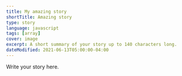 ```yaml
---
title: My amazing story
shortTitle: Amazing story
type: story
language: javascript
tags: [array]
cover: image
excerpt: A short summary of your story up to 140 characters long.
dateModified: 2021-06-13T05:00:00-04:00
---
```


Write your story here.
